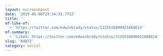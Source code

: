 ```yaml
---
layout: micropubpost
date: '2019-05-06T23:34:32.771Z'
title: ''
mf-like-of:
  - 'https://twitter.com/edwinbrady/status/1125516890921668614'
mf-summary:
  - 'Liked: https://twitter.com/edwinbrady/status/1125516890921668614'
slug: '84872'
category: social
---
```

